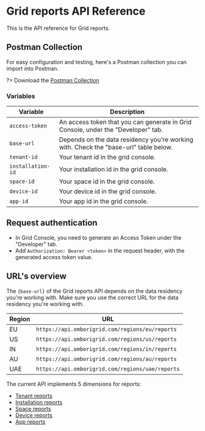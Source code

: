 # Grid reports API Reference

This is the API reference for Grid reports.

## Postman Collection
For easy configuration and testing, here's a Postman collection you can import into Postman.

?> Download the [Postman Collection](https://api.postman.com/collections/2820605-2193e575-4bc2-4dfb-8a55-ca6b20453886?access_key=PMAT-01GP0HQ303ZXV4GJ4JPNVZNJGJ)

### Variables

| Variable          | Description                                                                          |
|-------------------|--------------------------------------------------------------------------------------|
| `access-token`    | An access token that you can generate in Grid Console, under the "Developer" tab.    |
| `base-url`        | Depends on the data residency you're working with. Check the "base-url" table below. |
| `tenant-id`       | Your tenant id in the grid console.                                                  |
| `installation-id` | Your installation id in the grid console.                                            |
| `space-id`        | Your space id in the grid console.                                                   |
| `device-id`       | Your device id in the grid console.                                                  |
| `app-id`          | Your app id in the grid console.                                                     |

## Request authentication
- In Grid Console, you need to generate an Access Token under the "Developer" tab.
- Add `Authorization: Bearer <token>` in the request header, with the generated access token value.

## URL's overview

The `{base-url}` of the Grid reports API depends on the data residency you're working with. Make sure you use the correct URL for the data residency you're working with.

| Region | URL                                              |
| ------ | ------------------------------------------------ |
| EU     | `https://api.omborigrid.com/regions/eu/reports`  |
| US     | `https://api.omborigrid.com/regions/us/reports`  |
| IN     | `https://api.omborigrid.com/regions/in/reports`  |
| AU     | `https://api.omborigrid.com/regions/au/reports`  |
| UAE    | `https://api.omborigrid.com/regions/uae/reports` |

The current API implements 5 dimensions for reports:

- [Tenant reports](/grid-reports/tenant-reports)
- [Installation reports](/grid-reports/installation-reports)
- [Space reports](/grid-reports/space-reports)
- [Device reports](/grid-reports/device-reports)
- [App reports](/grid-reports/app-reports)
